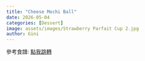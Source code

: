 ```yaml
---
title: "Cheese Mochi Ball"
date: 2026-05-04
categories: [Dessert]
image: assets/images/Strawberry Parfait Cup 2.jpg
author: Gini
---
```


<p style="overflow-wrap: anywhere;">參考食譜:
<a href="https://caroleasylife.blogspot.com/2014/05/blog-post_8.html" target="_blank">點我跳轉</a>
</p>

